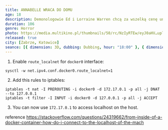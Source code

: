 ```yaml
---
title: ANNABELLE WRACA DO DOMU
age: 18
description: Demonologowie Ed i Lorraine Warren chcą za wszelką cenę uniemożliwić Annabelle dokonywanie kolejnych okrutnych czynów. Przywożą opętaną lalkę do zamkniętego pokoju z niezwykłymi przedmiotami w swoim domu. Układają ją „bezpiecznie” za poświęconym szkłem i proszą księdza o udzielenie błogosławieństwa.
duration: 106
genre: Horror
photo: https://media.multikino.pl/thumbnails/50/rc/NzIyRTEw/eyJ0aHV…uploads/images/films_and_events/annabelle3-pl_f49676b3d4.jpg
released: true
city: [Zabrze, Katowice]
seance: [{ dimension: 3D, dubbing: Dubbing, hour: "18:00" }, { dimension: 2D, dubbing: Napisy, hour: "20:00" }]
---
```


<!-- @format -->

1. Enable `route_localnet` for `docker0` interface:

```
sysctl -w net.ipv4.conf.docker0.route_localnet=1
```

2. Add this rules to iptables:

```
iptables -t nat -I PREROUTING -i docker0 -d 172.17.0.1 -p all -j DNAT --to 127.0.0.1
iptables -t filter -I INPUT -i docker0 -d 127.0.0.1 -p all -j ACCEPT
```

3. You can now use `172.17.0.1` to access localhost on the host.

reference https://stackoverflow.com/questions/24319662/from-inside-of-a-docker-container-how-do-i-connect-to-the-localhost-of-the-mach
